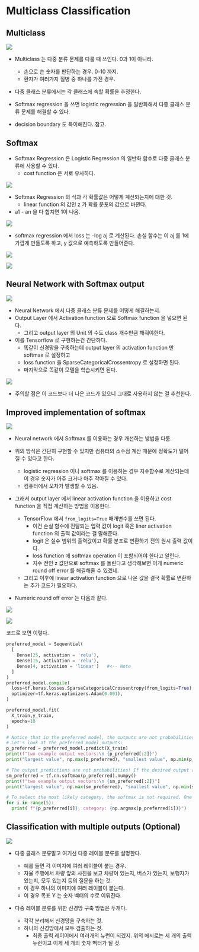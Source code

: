# Multiclass Classification

## Multiclass

![](../images/multiclass%20classification%20example.png)

- Multiclass 는 다중 분류 문제를 다룰 때 쓰인다. 0과 1이 아니라.
  - 손으로 쓴 숫자를 판단하는 경우. 0-10 까지.
  - 환자가 여러가지 질병 중 하나를 가진 경우.
- 다중 클래스 분류에서는 각 클래스에 속할 확률을 추정한다.
- Softmax regression 을 쓰면 logistic regression 을 일반화해서 다중 클래스 분류 문제를 해결할 수 있다.

- decision boundary 도 특이해진다. 참고.

## Softmax

- Softmax Regression 은 Logistic Regression 의 일반화 함수로 다중 클래스 분류에 사용할 수 있다.
  - cost function 은 서로 유사하다.

![](../images/softmax%20regression.png)

- Softmax Regression 의 식과 각 확률값은 어떻게 계산되는지에 대한 것.
  - linear function 의 값인 z 가 확률 분포의 값으로 바뀐다.
- a1 - an 을 다 합치면 1이 나옴.

![](../images/softmax%20regression%20cost%20funciton.png)

- softmax regression 에서 loss 는 -log aj 로 계산된다. 손실 함수는 이 aj 를 1에 가깝게 만들도록 하고, y 값으로 예측하도록 만들어준다.

![](../images/softmax%20function%20math%20expression.png)

![](../images/softmax%20cost%20function.png)

## Neural Network with Softmax output

![](../images/neural%20network%20with%20softmax%20output.png)

- Neural Network 에서 다중 클래스 분류 문제를 어떻게 해결하는지.
- Output Layer 에서 Activation function 으로 Softmax function 을 넣으면 된다.
  - 그리고 output layer 의 Unit 의 수도 class 개수만큼 해줘야한다.
- 이를 Tensorflow 로 구현하는건 간단하다. 
  - 똑같이 신경망을 구축하는데 output layer 의 activation function 만 softmax 로 설정하고
  - loss function 을 SparseCategoricalCrossentropy 로 설정하면 된다.
  - 마지막으로 똑같이 모델을 학습시키면 된다.

![](../images/softmax%20tensorflow%20code%20version%201.png)

- 주의할 점은 이 코드보다 더 나은 코드가 있으니 그대로 사용하지 않는 걸 추천한다.

## Improved implementation of softmax

![](../images/improved%20softmax%20in%20tensorflow.png)

- Neural network 에서 Softmax 를 이용하는 경우 개선하는 방법을 다룸.
- 위의 방식은 간단히 구현할 수 있지만 컴퓨터의 소수점 계산 때문에 정확도가 떨어질 수 있다고 한다.
  - logistic regression 이나 softmax 를 이용하는 경우 지수함수로 계산되는데 이 경우 숫자가 아주 크거나 아주 작아질 수 있다. 
  - 컴퓨터에서 오차가 발생할 수 있음.
- 그래서 output layer 에서 linear activation function 을 이용하고 cost function 을 직접 계산하는 방법을 이용한다.
  - TensorFlow 에서 `from_logits=True` 매개변수를 쓰면 된다.
    - 이건 손실 함수에 전달되는 입력 값이 logit 혹은 liner activation function 의 출력 값이라는 걸 말해준다.
    - logit 은 실수 범위의 출력값이고 확률 분포로 변환하기 전의 원시 출력 값이다.
    - loss function 에 softmax operation 이 포함되어야 한다고 알린다.
    - 지수 전인 z 값만으로 softmax 를 돌린다고 생각해보면 이게 numeric round off error 를 해결해줄 수 있곘네.
  - 그리고 이후에 linear activation function 으로 나온 값을 결국 확률로 변환하는 추가 코드가 필요하다.

- Numeric round off error 는 다음과 같다. 

![](../images/numeric%20round%20off%20error.png)

![](../images/improved%20sigmoid%20in%20tensorflow.png)

코드로 보면 이렇다. 
```python
preferred_model = Sequential(
  [
    Dense(25, activation = 'relu'),
    Dense(15, activation = 'relu'),
    Dense(4, activation = 'linear')   #<-- Note
  ]
)
preferred_model.compile(
  loss=tf.keras.losses.SparseCategoricalCrossentropy(from_logits=True),  #<-- Note
  optimizer=tf.keras.optimizers.Adam(0.001),
)

preferred_model.fit(
  X_train,y_train,
  epochs=10
)

# Notice that in the preferred model, the outputs are not probabilities, but can range from large negative numbers to large positive numbers. The output must be sent through a softmax when performing a prediction that expects a probability. 
# Let's look at the preferred model outputs:
p_preferred = preferred_model.predict(X_train)
print(f"two example output vectors:\n {p_preferred[:2]}")
print("largest value", np.max(p_preferred), "smallest value", np.min(p_preferred))

# The output predictions are not probabilities! If the desired output are probabilities, the output should be be processed by a softmax
sm_preferred = tf.nn.softmax(p_preferred).numpy()
print(f"two example output vectors:\n {sm_preferred[:2]}")
print("largest value", np.max(sm_preferred), "smallest value", np.min(sm_preferred))

# To select the most likely category, the softmax is not required. One can find the index of the largest output using [np.argmax()](https://numpy.org/doc/stable/reference/generated/numpy.argmax.html).
for i in range(5):
  print( f"{p_preferred[i]}, category: {np.argmax(p_preferred[i])}")
```

## Classification with multiple outputs (Optional)

![](../images/Multi-lable%20classification.png)

- 다중 클래스 분류말고 여기선 다중 레이블 분류를 설명한다.
  - 예를 들면 각 이미지에 여러 레이블이 붙는 경우. 
  - 자율 주행에서 차량 앞의 사진을 보고 차량이 있는지, 버스가 있는지, 보행자가 있는지, 모두 있는지 등의 질문을 하는 것.
  - 이 경우 하나의 이미지에 여러 레이블이 붙는다.
  - 이 경우 목표 Y 는 숫자 벡터의 수로 이뤄진다.

- 다중 레이블 분류를 위한 신경망 구축 방법은 두개다. 
  - 각각 분리해서 신경망을 구축하는 것.
  - 하나의 신경망에서 모두 검출하는 것.
    - 최종 출력 레이어에서 여러개의 뉴런이 되겠지. 위의 에시로는 세 개의 출력 뉴런이고 이게 세 개의 숫자 벡터가 될 것.
